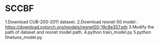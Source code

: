 # SCCBF
1.Download CUB-200-2011 dataset.
2.Download resnet-50 model : https://download.pytorch.org/models/resnet50-19c8e357.pth
3.Modify the path of dataset and resnet model path.
4.python train_model.py
5.python finetune_model.py
